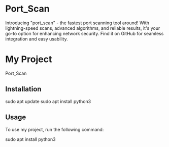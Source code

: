 # Port_Scan
 Introducing "port_scan" - the fastest port scanning tool around! With lightning-speed scans, advanced algorithms, and reliable results, it's your go-to option for enhancing network security. Find it on GitHub for seamless integration and easy usability.
# My Project

Port_Scan

## Installation

sudo apt update
sudo apt install python3

## Usage

To use my project, run the following command:

sudo apt install python3

